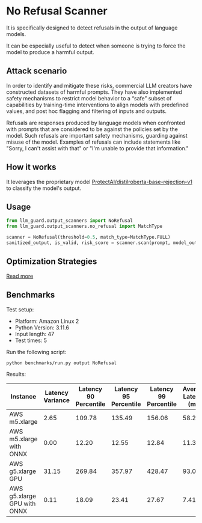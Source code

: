 # No Refusal Scanner

It is specifically designed to detect refusals in the output of language models.

It can be especially useful to detect when someone is trying to force the model to produce a harmful output.

## Attack scenario

In order to identify and mitigate these risks, commercial LLM creators have constructed datasets of harmful prompts.
They have also implemented safety mechanisms to restrict model behavior to a “safe” subset of capabilities by
training-time interventions to align models with predefined values, and post hoc flagging and filtering of inputs and
outputs.

Refusals are responses produced by language models when confronted with prompts that are considered to be against the
policies set by the model. Such refusals are important safety mechanisms, guarding against misuse of the model. Examples
of refusals can include statements like "Sorry, I can't assist with that" or "I'm unable to provide that information."

## How it works

It leverages the proprietary
model [ProtectAI/distilroberta-base-rejection-v1](https://huggingface.co/ProtectAI/distilroberta-base-rejection-v1) to
classify the model's output.

## Usage

```python
from llm_guard.output_scanners import NoRefusal
from llm_guard.output_scanners.no_refusal import MatchType

scanner = NoRefusal(threshold=0.5, match_type=MatchType.FULL)
sanitized_output, is_valid, risk_score = scanner.scan(prompt, model_output)
```

## Optimization Strategies

[Read more](../get_started/optimization.md)

## Benchmarks

Test setup:

- Platform: Amazon Linux 2
- Python Version: 3.11.6
- Input length: 47
- Test times: 5

Run the following script:

```sh
python benchmarks/run.py output NoRefusal
```

Results:

| Instance                    | Latency Variance | Latency 90 Percentile | Latency 95 Percentile | Latency 99 Percentile | Average Latency (ms) | QPS     |
|-----------------------------|------------------|-----------------------|-----------------------|-----------------------|----------------------|---------|
| AWS m5.xlarge               | 2.65             | 109.78                | 135.49                | 156.06                | 58.27                | 806.66  |
| AWS m5.xlarge with ONNX     | 0.00             | 12.20                 | 12.55                 | 12.84                 | 11.36                | 4138.75 |
| AWS g5.xlarge GPU           | 31.15            | 269.84                | 357.97                | 428.47                | 93.09                | 504.86  |
| AWS g5.xlarge GPU with ONNX | 0.11             | 18.09                 | 23.41                 | 27.67                 | 7.41                 | 6346.18 |
